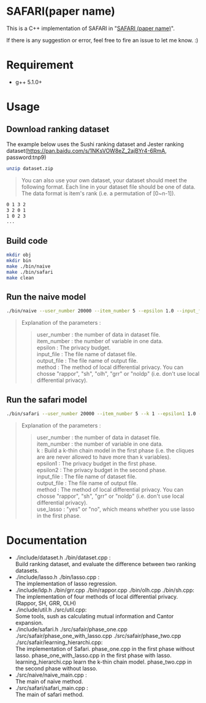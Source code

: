 # SAFARI(paper name)

This is a C++ implementation of SAFARI in "[SAFARI (paper name)](https://arxiv.org/abs/1706.03762)". 

If there is any suggestion or error, feel free to fire an issue to let me know. :)

# Requirement
- g++  5.1.0+

# Usage


## Download ranking dataset

The example below uses the Sushi ranking dataset and Jester ranking dataset(https://pan.baidu.com/s/1NKsVOW8eZ_2ajBYr4-6RmA, password:tnp9) 

```bash
unzip dataset.zip
```

> You can also use your own dataset, your  dataset should meet the following format. Each line in your dataset file should be one of data. The data format is item's rank (i.e. a permutation of [0~n-1]).
```bash
0 1 3 2
3 2 0 1
1 0 2 3
...
```

## Build code
```bash
mkdir obj
mkdir bin
make ./bin/naive 
make ./bin/safari 
make clean
```


## Run the naive model
```bash
./bin/naive --user_number 20000 --item_number 5 --epsilon 1.0 --input_file ./dataset/Jester_user_num-50000-item_num-5.txt --output_file out.txt --method rappor
```
> Explanation of the parameters :  
>> user_number : the number of data in dataset file.  
>> item_number : the number of variable in one data.  
>> epsilon : The privacy budget.  
>> input_file : The file name of dataset file.  
>> output_file : The file name of output file.  
>> method : The method of local differential privacy. You can chosse "rappor", "sh", "olh", "grr" or "noldp" (i.e. don't use local differential privacy).

## Run the safari model
```bash
./bin/safari --user_number 20000 --item_number 5 --k 1 --epsilon1 1.0 --epsilon2 1.0 --input_file ./dataset/Jester_user_num-20000-item_num-5.txt --output_file out.txt --method rappor --use_lasso yes
```
> Explanation of the parameters :  
>> user_number : the number of data in dataset file.  
>> item_number : the number of variable in one data.  
>> k : Build a k-thin chain model in the first phase (i.e. the cliques are are never allowed to have more than k variables).   
>> epsilon1 : The privacy budget in the first phase.  
>> epsilon2 : The privacy budget in the second phase.  
>> input_file : The file name of dataset file.  
>> output_file : The file name of output file.  
>> method : The method of local differential privacy. You can chosse "rappor", "sh", "grr" or "noldp" (i.e. don't use local differential privacy).  
>> use_lasso : "yes" or "no", which means whether you use lasso in the first phase.

# Documentation
- ./include/dataset.h ./bin/dataset.cpp :  
    Build ranking dataset, and evaluate the difference between two ranking datasets.
- ./include/lasso.h ./bin/lasso.cpp :  
    The implementation of lasso regression.
- ./include/ldp.h ./bin/grr.cpp ./bin/rappor.cpp ./bin/olh.cpp ./bin/sh.cpp:  
    The implementation of four methods of local differential privacy. (Rappor, SH, GRR, OLH)
- ./include/util.h ./src/util.cpp:  
    Some tools, sush as calculating mutual information and Cantor expansion.
- ./include/safari.h ./src/safair/phase_one.cpp ./src/safair/phase_one_with_lasso.cpp ./src/safair/phase_two.cpp ./src/safair/learning_hierarchi.cpp:  
    The implementation of Safari. phase_one.cpp in the first phase without lasso. 
    phase_one_with_lasso.cpp in the first phase with lasso. 
    learning_hierarchi.cpp learn the k-thin chain model.
    phase_two.cpp in the second phase without lasso. 
- ./src/naive/naive_main.cpp :  
    The main of naive method.
- ./src/safari/safari_main.cpp :  
    The main of safari method.




